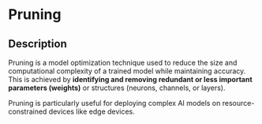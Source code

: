 # Pruning

## Description

Pruning is a model optimization technique used to reduce the size and computational complexity of a trained model while maintaining accuracy.
This is achieved by **identifying and removing redundant or less important parameters (weights)** or structures (neurons, channels, or layers).

Pruning is particularly useful for deploying complex AI models on resource-constrained devices like edge devices.
